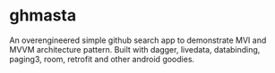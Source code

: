 # ghmasta
An overengineered simple github search app to demonstrate MVI and MVVM architecture pattern.
Built with dagger, livedata, databinding, paging3, room, retrofit and other android goodies.

